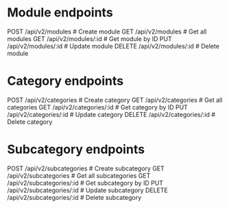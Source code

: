 

# Module endpoints
POST   /api/v2/modules          # Create module
GET    /api/v2/modules          # Get all modules
GET    /api/v2/modules/:id      # Get module by ID
PUT    /api/v2/modules/:id      # Update module
DELETE /api/v2/modules/:id      # Delete module

# Category endpoints
POST   /api/v2/categories       # Create category
GET    /api/v2/categories       # Get all categories
GET    /api/v2/categories/:id   # Get category by ID
PUT    /api/v2/categories/:id   # Update category
DELETE /api/v2/categories/:id   # Delete category

# Subcategory endpoints
POST   /api/v2/subcategories    # Create subcategory
GET    /api/v2/subcategories    # Get all subcategories
GET    /api/v2/subcategories/:id # Get subcategory by ID
PUT    /api/v2/subcategories/:id # Update subcategory
DELETE /api/v2/subcategories/:id # Delete subcategory